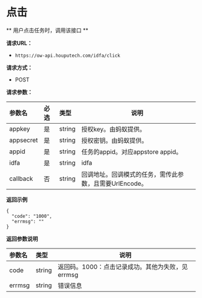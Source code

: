 # 点击

** 用户点击任务时，调用该接口 **


**请求URL：** 

- ` https://ow-api.houputech.com/idfa/click `
  
**请求方式：**
- POST 

**请求参数：** 

|参数名|必选|类型|说明|
|:----    |:---|:----- |-----   |
|appkey |是  |string |授权key。由蚂蚁提供。   |
|appsecret |是  |string | 授权密钥。由蚂蚁提供。    |
|appid     |是  |string | 任务的appid。对应appstore appid。    |
|idfa     |是  |string | idfa   | 
|callback     |否  |string | 回调地址。回调模式的任务，需传此参数，且需要UrlEncode。   | 


 **返回示例**

``` 
{
  "code": "1000",
  "errmsg": ""
}
```

 **返回参数说明** 

|参数名|类型|说明|
|:-----  |:-----|-----  |
|code |string   |返回码。1000：点击记录成功。其他为失败，见errmsg |
|errmsg |string   |错误信息  | 
